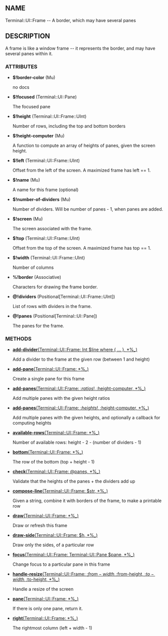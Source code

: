 ## NAME

Terminal::UI::Frame -- A border, which may have several panes

## DESCRIPTION

A frame is like a window frame -- it represents the border, and may have several panes within it.

### ATTRIBUTES

* **$!border-color** (Mu)

  no docs

* **$!focused** (Terminal::UI::Pane)

  The focused pane

* **$!height** (Terminal::UI::Frame::UInt)

  Number of rows, including the top and bottom borders

* **$!height-computer** (Mu)

  A function to compute an array of heights of panes, given the screen height.

* **$!left** (Terminal::UI::Frame::UInt)

  Offset from the left of the screen. A maximized frame has left == 1.

* **$!name** (Mu)

  A name for this frame (optional)

* **$!number-of-dividers** (Mu)

  Number of dividers. Will be number of panes - 1, when panes are added.

* **$!screen** (Mu)

  The screen associated with the frame.

* **$!top** (Terminal::UI::Frame::UInt)

  Offset from the top of the screen. A maximized frame has top == 1.

* **$!width** (Terminal::UI::Frame::UInt)

  Number of columns

* **%!border** (Associative)

  Characters for drawing the frame border.

* **@!dividers** (Positional[Terminal::UI::Frame::UInt])

  List of rows with dividers in the frame.

* **@!panes** (Positional[Terminal::UI::Pane])

  The panes for the frame.


### METHODS

* [**add-divider**(Terminal::UI::Frame: Int $line where { ... }, *%_)](https://git.sr.ht/~bduggan/raku-terminal-ui/tree/0.0.5/lib/Terminal/UI/Frame.rakumod#L63)

  Add a divider to the frame at the given row (between 1 and height)

* [**add-pane**(Terminal::UI::Frame: *%_)](https://git.sr.ht/~bduggan/raku-terminal-ui/tree/0.0.5/lib/Terminal/UI/Frame.rakumod#L125)

  Create a single pane for this frame

* [**add-panes**(Terminal::UI::Frame: :$ratios!, :$height-computer, *%_)](https://git.sr.ht/~bduggan/raku-terminal-ui/tree/0.0.5/lib/Terminal/UI/Frame.rakumod#L134)

  Add multiple panes with the given height ratios

* [**add-panes**(Terminal::UI::Frame: :$heights!, :$height-computer, *%_)](https://git.sr.ht/~bduggan/raku-terminal-ui/tree/0.0.5/lib/Terminal/UI/Frame.rakumod#L156)

  Add multiple panes with the given heights, and optionally a callback for computing heights

* [**available-rows**(Terminal::UI::Frame: *%_)](https://git.sr.ht/~bduggan/raku-terminal-ui/tree/0.0.5/lib/Terminal/UI/Frame.rakumod#L197)

  Number of available rows: height - 2 - (number of dividers - 1)

* [**bottom**(Terminal::UI::Frame: *%_)](https://git.sr.ht/~bduggan/raku-terminal-ui/tree/0.0.5/lib/Terminal/UI/Frame.rakumod#L53)

  The row of the bottom (top + height - 1)

* [**check**(Terminal::UI::Frame: @panes, *%_)](https://git.sr.ht/~bduggan/raku-terminal-ui/tree/0.0.5/lib/Terminal/UI/Frame.rakumod#L69)

  Validate that the heights of the panes + the dividers add up

* [**compose-line**(Terminal::UI::Frame: $str, *%_)](https://git.sr.ht/~bduggan/raku-terminal-ui/tree/0.0.5/lib/Terminal/UI/Frame.rakumod#L118)

  Given a string, combine it with borders of the frame, to make a printable row

* [**draw**(Terminal::UI::Frame: *%_)](https://git.sr.ht/~bduggan/raku-terminal-ui/tree/0.0.5/lib/Terminal/UI/Frame.rakumod#L93)

  Draw or refresh this frame

* [**draw-side**(Terminal::UI::Frame: $h, *%_)](https://git.sr.ht/~bduggan/raku-terminal-ui/tree/0.0.5/lib/Terminal/UI/Frame.rakumod#L112)

  Draw only the sides, of a particular row

* [**focus**(Terminal::UI::Frame: Terminal::UI::Pane $pane, *%_)](https://git.sr.ht/~bduggan/raku-terminal-ui/tree/0.0.5/lib/Terminal/UI/Frame.rakumod#L205)

  Change focus to a particular pane in this frame

* [**handle-resize**(Terminal::UI::Frame: :$from-width, :$from-height, :$to-width, :$to-height, *%_)](https://git.sr.ht/~bduggan/raku-terminal-ui/tree/0.0.5/lib/Terminal/UI/Frame.rakumod#L218)

  Handle a resize of the screen

* [**pane**(Terminal::UI::Frame: *%_)](https://git.sr.ht/~bduggan/raku-terminal-ui/tree/0.0.5/lib/Terminal/UI/Frame.rakumod#L250)

  If there is only one pane, return it.

* [**right**(Terminal::UI::Frame: *%_)](https://git.sr.ht/~bduggan/raku-terminal-ui/tree/0.0.5/lib/Terminal/UI/Frame.rakumod#L58)

  The rightmost column (left + width - 1)
